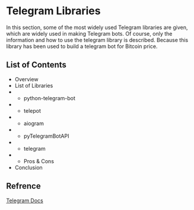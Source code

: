 # Telegram Libraries
In this section, some of the most widely used Telegram libraries are given, which are widely used in making Telegram bots. Of course, only the information and how to use the telegram library is described. Because this library has been used to build a telegram bot for Bitcoin price.
## List of Contents
* Overview
* List of Libraries
*    * python-telegram-bot
*    * telepot
*    * aiogram
*    * pyTelegramBotAPI
*    * telegram
*    * Pros & Cons
* Conclusion
## Refrence
[Telegram Docs](https://core.telegram.org/)
